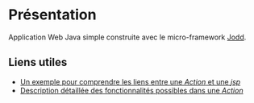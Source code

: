 # Présentation

Application Web Java simple construite avec le micro-framework [Jodd](http://jodd.org/).

## Liens utiles

- [Un exemple pour comprendre les liens entre une *Action* et une *jsp*](http://jodd.org/doc/example/working-example.html)
- [Description détaillée des fonctionnalités possibles dans une *Action*](http://jodd.org/doc/madvoc/actions.html)
